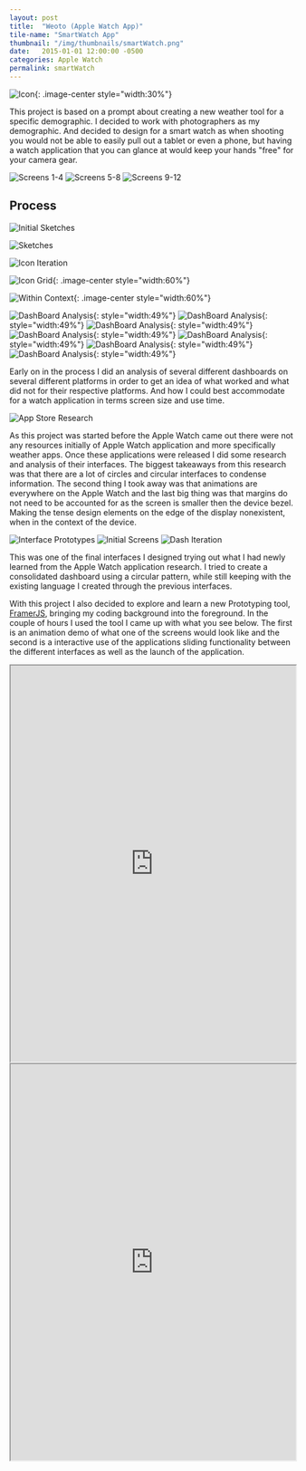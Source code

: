 ```yaml
---
layout: post
title:  "Weoto (Apple Watch App)"
tile-name: "SmartWatch App"
thumbnail: "/img/thumbnails/smartWatch.png"
date:   2015-01-01 12:00:00 -0500
categories: Apple Watch
permalink: smartWatch
---
```


![Icon](../img/smartWatch/appIcon.svg){: .image-center style="width:30%"}

This project is based on a prompt about creating a new weather tool for a specific demographic. I decided to work with photographers as my demographic. And decided to design for a smart watch as when shooting you would not be able to easily pull out a tablet or even a phone, but having a watch application that you can glance at would keep your hands "free" for your camera gear.

![Screens 1-4](../img/smartWatch/screens1.png)
![Screens 5-8](../img/smartWatch/screens2.png)
![Screens 9-12](../img/smartWatch/screens3.png)

## Process

![Initial Sketches](../img/smartWatch/initialSketches.png)

![Sketches](../img/smartWatch/sketches.png)

![Icon Iteration](../img/smartWatch/iconIteration.png)

![Icon Grid](../img/smartWatch/grid.png){: .image-center style="width:60%"}

![Within Context](../img/smartWatch/processInContext.png){: .image-center style="width:60%"}

![DashBoard Analysis](../img/smartWatch/dashboardsAnalysis1.png){: style="width:49%"}
![DashBoard Analysis](../img/smartWatch/dashboardsAnalysis2.png){: style="width:49%"}
![DashBoard Analysis](../img/smartWatch/dashboardsAnalysis3.png){: style="width:49%"}
![DashBoard Analysis](../img/smartWatch/dashboardsAnalysis4.png){: style="width:49%"}
![DashBoard Analysis](../img/smartWatch/dashboardsAnalysis5.png){: style="width:49%"}
![DashBoard Analysis](../img/smartWatch/dashboardsAnalysis6.png){: style="width:49%"}
![DashBoard Analysis](../img/smartWatch/dashboardsAnalysis7.png){: style="width:49%"}

Early on in the process I did an analysis of several different dashboards on several different platforms in order to get an idea of what worked and what did not for their respective platforms. And how I could best accommodate for a watch application in terms screen size and use time.

![App Store Research](../img/smartWatch/research.png)

As this project was started before the Apple Watch came out there were not any resources initially of Apple Watch application and more specifically weather apps. Once these applications were released I did some research and analysis of their interfaces. The biggest takeaways from this research was that there are a lot of circles and circular interfaces to condense information. The second thing I took away was that animations are everywhere on the Apple Watch and the last big thing was that margins do not need to be accounted for as the screen is smaller then the device bezel. Making the tense design elements on the edge of the display nonexistent, when in the context of the device.

![Interface Prototypes](../img/smartWatch/prototypesV1.png)
![Initial Screens](../img/smartWatch/initialScreens.png)
![Dash Iteration](../img/smartWatch/dashIteration.png)

This was one of the final interfaces I designed trying out what I had newly learned from the Apple Watch application research. I tried to create a consolidated dashboard using a circular pattern, while still keeping with the existing language I created through the previous interfaces.

With this project I also decided to explore and learn a new Prototyping tool, <a target="_blank" href="http://framerjs.com">FramerJS</a>, bringing my coding background into the foreground. In the couple of hours I used the tool I came up with what you see below. The first is an animation demo of what one of the screens would look like and the second is a interactive use of the applications sliding functionality between the different interfaces as well as the launch of the application.


<iframe src="http://share.framerjs.com/2yscl0jpkesl/" style="width:100%; height:700px;"></iframe>
<iframe src="http://share.framerjs.com/9vjqia996y8k/" style="width:100%; height:700px;"></iframe>

